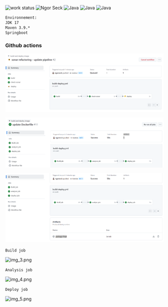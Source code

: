 ![work status](https://img.shields.io/badge/work-on%20progress-red.svg) 
![Ngor Seck](https://img.shields.io/badge/Ngor%20Seck-Java-green) 
![Java](https://img.shields.io/badge/Ngor%20Seck-springboot%20-yellowgreen)
![Java](https://img.shields.io/badge/Ngor%20Seck-thymeleaf%20-yellowgreen)
![Java](https://img.shields.io/badge/Ngor%20Seck-h2database%20-yellowgreen)
```
Environnement: 
JDK 17
Maven 3.9.*
Springboot
```

### Github actions ###


![img.png](img.png)

![img_1.png](img_1.png)

![img_2.png](img_2.png)

``` Build job ```

![img_3.png](img_3.png)

``` Analysis job ```

![img_4.png](img_4.png)

``` Deploy job ```

![img_5.png](img_5.png)
